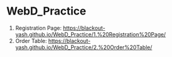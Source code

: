 # WebD_Practice

1. Registration Page: https://blackout-yash.github.io/WebD_Practice/1.%20Registration%20Page/
2. Order Table: https://blackout-yash.github.io/WebD_Practice/2.%20Order%20Table/
